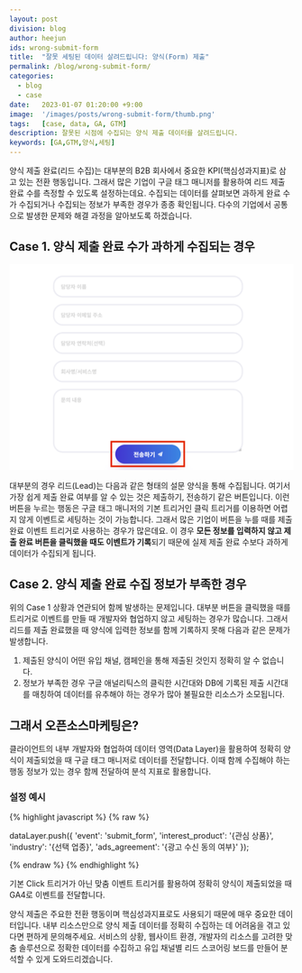 ```yaml
---
layout: post
division: blog
author: heejun
ids: wrong-submit-form
title:  "잘못 세팅된 데이터 살려드립니다: 양식(Form) 제출"
permalink: /blog/wrong-submit-form/
categories:
  - blog
  - case
date:   2023-01-07 01:20:00 +9:00
image:  '/images/posts/wrong-submit-form/thumb.png'
tags:   [case, data, GA, GTM]
description: 잘못된 시점에 수집되는 양식 제출 데이터를 살려드립니다.
keywords: [GA,GTM,양식,세팅]
---
```


양식 제출 완료(리드 수집)는 대부분의 B2B 회사에서 중요한 KPI(핵심성과지표)로 삼고 있는 전환 행동입니다. 그래서 많은 기업이 구글 태그 매니저를 활용하여 리드 제출 완료 수를 측정할 수 있도록 설정하는데요. 수집되는 데이터를 살펴보면 과하게 완료 수가 수집되거나 수집되는 정보가 부족한 경우가 종종 확인됩니다. 다수의 기업에서 공통으로 발생한 문제와 해결 과정을 알아보도록 하겠습니다.

## Case 1. 양식 제출 완료 수가 과하게 수집되는 경우

![Form 예시](/images/posts/wrong-submit-form/01.png)

대부분의 경우 리드(Lead)는 다음과 같은 형태의 설문 양식을 통해 수집됩니다. 여기서 가장 쉽게 제출 완료 여부를 알 수 있는 것은 제출하기, 전송하기 같은 버튼입니다. 이런 버튼을 누르는 행동은 구글 태그 매니저의 기본 트리거인 클릭 트리거를 이용하면 어렵지 않게 이벤트로 세팅하는 것이 가능합니다. 그래서 많은 기업이 버튼을 누를 때를 제출 완료 이벤트 트리거로 사용하는 경우가 많은데요. 이 경우 **모든 정보를 입력하지 않고 제출 완료 버튼을 클릭했을 때도 이벤트가 기록**되기 때문에 실제 제출 완료 수보다 과하게 데이터가 수집되게 됩니다.

## Case 2. 양식 제출 완료 수집 정보가 부족한 경우

위의 Case 1 상황과 연관되어 함께 발생하는 문제입니다. 대부분 버튼을 클릭했을 때를 트리거로 이벤트를 만들 때 개발자와 협업하지 않고 세팅하는 경우가 많습니다. 그래서 리드를 제출 완료했을 때 양식에 입력한 정보를 함께 기록하지 못해 다음과 같은 문제가 발생합니다.

1. 제출된 양식이 어떤 유입 채널, 캠페인을 통해 제출된 것인지 정확히 알 수 없습니다.
2. 정보가 부족한 경우 구글 애널리틱스의 클릭한 시간대와 DB에 기록된 제출 시간대를 매칭하여 데이터를 유추해야 하는 경우가 많아 불필요한 리소스가 소모됩니다.

## 그래서 오픈소스마케팅은?

클라이언트의 내부 개발자와 협업하여 데이터 영역(Data Layer)을 활용하여 정확히 양식이 제출되었을 때 구글 태그 매니저로 데이터를 전달합니다. 이때 함께 수집해야 하는 행동 정보가 있는 경우 함께 전달하여 분석 지표로 활용합니다.

### 설정 예시

{% highlight javascript %}
{% raw %}

dataLayer.push({
  'event': 'submit_form',
  'interest_product': '{관심 상품}',
  'industry': '{선택 업종}',
  'ads_agreement': '{광고 수신 동의 여부}'
});

{% endraw %}
{% endhighlight %}

기본 Click 트리거가 아닌 맞춤 이벤트 트리거를 활용하여 정확히 양식이 제출되었을 때 GA4로 이벤트를 전달합니다.

양식 제출은 주요한 전환 행동이며 핵심성과지표로도 사용되기 때문에 매우 중요한 데이터입니다. 내부 리소스만으로 양식 제출 데이터를 정확히 수집하는 데 어려움을 겪고 있다면 편하게 문의해주세요. 서비스의 상황, 웹사이트 환경, 개발자의 리소스를 고려한 맞춤 솔루션으로 정확한 데이터를 수집하고 유입 채널별 리드 스코어링 보드를 만들어 분석할 수 있게 도와드리겠습니다.
